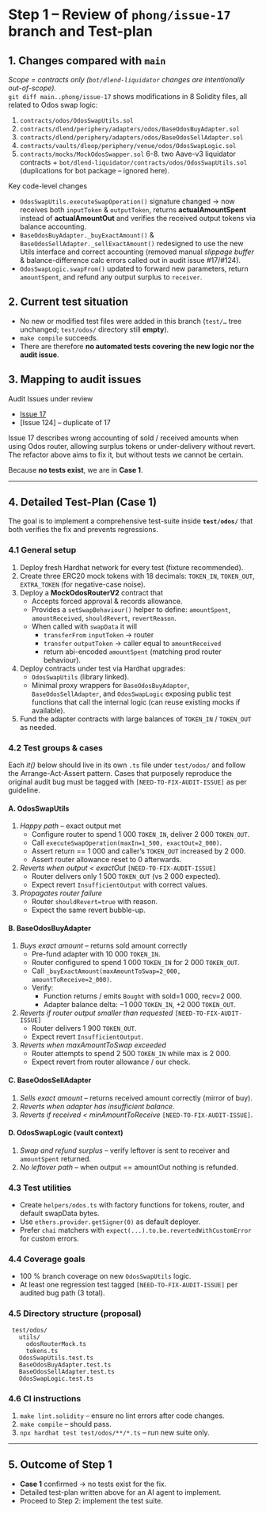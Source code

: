 # Step 1 – Review of `phong/issue-17` branch and Test-plan

## 1. Changes compared with `main`

*Scope = contracts only (`bot/dlend-liquidator` changes are intentionally out-of-scope).*  
`git diff main..phong/issue-17` shows modifications in 8 Solidity files, all related to Odos swap logic:

1. `contracts/odos/OdosSwapUtils.sol`
2. `contracts/dlend/periphery/adapters/odos/BaseOdosBuyAdapter.sol`
3. `contracts/dlend/periphery/adapters/odos/BaseOdosSellAdapter.sol`
4. `contracts/vaults/dloop/periphery/venue/odos/OdosSwapLogic.sol`
5. `contracts/mocks/MockOdosSwapper.sol`
6-8. two Aave-v3 liquidator contracts + `bot/dlend-liquidator/contracts/odos/OdosSwapUtils.sol` (duplications for bot package – ignored here).

Key code-level changes
* `OdosSwapUtils.executeSwapOperation()` signature changed → now receives both `inputToken` & `outputToken`, returns **actualAmountSpent** instead of **actualAmountOut** and verifies the received output tokens via balance accounting.
* `BaseOdosBuyAdapter._buyExactAmount()` & `BaseOdosSellAdapter._sellExactAmount()` redesigned to use the new Utils interface and correct accounting (removed manual _slippage buffer_ & balance-difference calc errors called out in audit issue #17/#124).
* `OdosSwapLogic.swapFrom()` updated to forward new parameters, return `amountSpent`, and refund any output surplus to `receiver`.

## 2. Current test situation
* No new or modified test files were added in this branch (`test/…` tree unchanged; `test/odos/` directory still **empty**).
* `make compile` succeeds.
* There are therefore **no automated tests covering the new logic nor the audit issue**.

## 3. Mapping to audit issues
Audit Issues under review
* [Issue 17](https://github.com/hats-finance/dTRINITY-0xee5c6f15e8d0b55a5eff84bb66beeee0e6140ffe/issues/17)  
* [Issue 124] – duplicate of 17

Issue 17 describes wrong accounting of sold / received amounts when using Odos router, allowing surplus tokens or under-delivery without revert.  The refactor above aims to fix it, but without tests we cannot be certain.

Because **no tests exist**, we are in **Case 1**.

---

## 4. Detailed Test-Plan (Case 1)
The goal is to implement a comprehensive test-suite inside **`test/odos/`** that both verifies the fix and prevents regressions.

### 4.1 General setup
1. Deploy fresh Hardhat network for every test (fixture recommended).
2. Create three ERC20 mock tokens with 18 decimals: `TOKEN_IN`, `TOKEN_OUT`, `EXTRA_TOKEN` (for negative-case noise).
3. Deploy a **MockOdosRouterV2** contract that
   * Accepts forced approval & records allowance.
   * Provides a `setSwapBehaviour()` helper to define: `amountSpent`, `amountReceived`, `shouldRevert`, `revertReason`.
   * When called with `swapData` it will
     * `transferFrom` `inputToken` → router
     * `transfer` `outputToken` → caller equal to `amountReceived`
     * return abi-encoded `amountSpent` (matching prod router behaviour).
4. Deploy contracts under test via Hardhat upgrades:
   * `OdosSwapUtils` (library linked).
   * Minimal proxy wrappers for `BaseOdosBuyAdapter`, `BaseOdosSellAdapter`, and `OdosSwapLogic` exposing public test functions that call the internal logic (can reuse existing mocks if available).
5. Fund the adapter contracts with large balances of `TOKEN_IN` / `TOKEN_OUT` as needed.

### 4.2 Test groups & cases
Each *it()* below should live in its own `.ts` file under `test/odos/` and follow the Arrange-Act-Assert pattern.  Cases that purposely reproduce the original audit bug must be tagged with
`[NEED-TO-FIX-AUDIT-ISSUE]` as per guideline.

#### A. OdosSwapUtils
1. *Happy path* – exact output met
   * Configure router to spend 1 000 `TOKEN_IN`, deliver 2 000 `TOKEN_OUT`.
   * Call `executeSwapOperation(maxIn=1_500, exactOut=2_000)`.
   * Assert return == 1 000 and caller’s `TOKEN_OUT` increased by 2 000.
   * Assert router allowance reset to 0 afterwards.
2. *Reverts when output < exactOut* `[NEED-TO-FIX-AUDIT-ISSUE]`
   * Router delivers only 1 500 `TOKEN_OUT` (vs 2 000 expected).
   * Expect revert `InsufficientOutput` with correct values.
3. *Propagates router failure*
   * Router `shouldRevert=true` with reason.
   * Expect the same revert bubble-up.

#### B. BaseOdosBuyAdapter
1. *Buys exact amount* – returns sold amount correctly
   * Pre-fund adapter with 10 000 `TOKEN_IN`.
   * Router configured to spend 1 000 `TOKEN_IN` for 2 000 `TOKEN_OUT`.
   * Call `_buyExactAmount(maxAmountToSwap=2_000, amountToReceive=2_000)`.
   * Verify:
     * Function returns / emits `Bought` with sold=1 000, recv=2 000.
     * Adapter balance delta: −1 000 `TOKEN_IN`, +2 000 `TOKEN_OUT`.
2. *Reverts if router output smaller than requested* `[NEED-TO-FIX-AUDIT-ISSUE]`
   * Router delivers 1 900 `TOKEN_OUT`.
   * Expect revert `InsufficientOutput`.
3. *Reverts when maxAmountToSwap exceeded*
   * Router attempts to spend 2 500 `TOKEN_IN` while max is 2 000.
   * Expect revert from router allowance / our check.

#### C. BaseOdosSellAdapter
1. *Sells exact amount* – returns received amount correctly (mirror of buy).
2. *Reverts when adapter has insufficient balance*.
3. *Reverts if received < minAmountToReceive* `[NEED-TO-FIX-AUDIT-ISSUE]`.

#### D. OdosSwapLogic (vault context)
1. *Swap and refund surplus* – verify leftover is sent to receiver and `amountSpent` returned.
2. *No leftover path* – when output == amountOut nothing is refunded.

### 4.3 Test utilities
* Create `helpers/odos.ts` with factory functions for tokens, router, and default swapData bytes.
* Use `ethers.provider.getSigner(0)` as default deployer.
* Prefer `chai` matchers with `expect(...).to.be.revertedWithCustomError` for custom errors.

### 4.4 Coverage goals
* 100 % branch coverage on new `OdosSwapUtils` logic.
* At least one regression test tagged `[NEED-TO-FIX-AUDIT-ISSUE]` per audited bug path (3 total).

### 4.5 Directory structure (proposal)
```
 test/odos/
   utils/
     odosRouterMock.ts
     tokens.ts
   OdosSwapUtils.test.ts
   BaseOdosBuyAdapter.test.ts
   BaseOdosSellAdapter.test.ts
   OdosSwapLogic.test.ts
```

### 4.6 CI instructions
1. `make lint.solidity` – ensure no lint errors after code changes.
2. `make compile`  – should pass.
3. `npx hardhat test test/odos/**/*.ts` – run new suite only.

---

## 5. Outcome of Step 1
* **Case 1** confirmed → no tests exist for the fix.
* Detailed test-plan written above for an AI agent to implement.
* Proceed to Step 2: implement the test suite. 